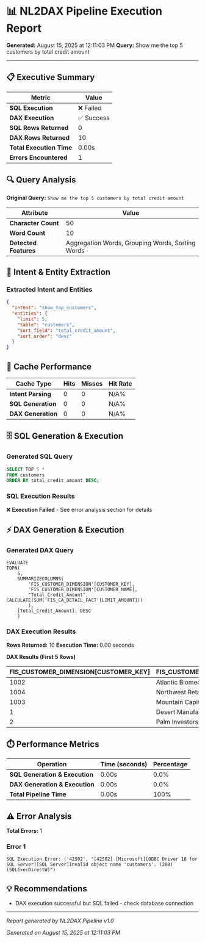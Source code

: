 # 📊 NL2DAX Pipeline Execution Report

**Generated:** August 15, 2025 at 12:11:03 PM
**Query:** Show me the top 5 customers by total credit amount

---

## 📋 Executive Summary

| Metric | Value |
|--------|--------|
| **SQL Execution** | ❌ Failed |
| **DAX Execution** | ✅ Success |
| **SQL Rows Returned** | 0 |
| **DAX Rows Returned** | 10 |
| **Total Execution Time** | 0.00s |
| **Errors Encountered** | 1 |

## 🔍 Query Analysis

**Original Query:** `Show me the top 5 customers by total credit amount`

| Attribute | Value |
|-----------|--------|
| **Character Count** | 50 |
| **Word Count** | 10 |
| **Detected Features** | Aggregation Words, Grouping Words, Sorting Words |

## 🧠 Intent & Entity Extraction

### Extracted Intent and Entities

```json
{
  "intent": "show_top_customers",
  "entities": {
    "limit": 5,
    "table": "customers",
    "sort_field": "total_credit_amount",
    "sort_order": "desc"
  }
}
```

## 🚀 Cache Performance

| Cache Type | Hits | Misses | Hit Rate |
|------------|------|--------|----------|
| **Intent Parsing** | 0 | 0 | N/A% |
| **SQL Generation** | 0 | 0 | N/A% |
| **DAX Generation** | 0 | 0 | N/A% |

## 🗄️ SQL Generation & Execution

### Generated SQL Query

```sql
SELECT TOP 5 *
FROM customers
ORDER BY total_credit_amount DESC;
```

### SQL Execution Results

❌ **Execution Failed** - See error analysis section for details

## ⚡ DAX Generation & Execution

### Generated DAX Query

```dax
EVALUATE
TOPN(
    5,
    SUMMARIZECOLUMNS(
        'FIS_CUSTOMER_DIMENSION'[CUSTOMER_KEY],
        'FIS_CUSTOMER_DIMENSION'[CUSTOMER_NAME],
        "Total_Credit_Amount", CALCULATE(SUM('FIS_CA_DETAIL_FACT'[LIMIT_AMOUNT]))
        ),
    [Total_Credit_Amount], DESC
    )
```

### DAX Execution Results

**Rows Returned:** 10
**Execution Time:** 0.00 seconds

**DAX Results (First 5 Rows)**

| FIS_CUSTOMER_DIMENSION[CUSTOMER_KEY] | FIS_CUSTOMER_DIMENSION[CUSTOMER_NAME] | [Total_Credit_Amount] |
| --- | --- | --- |
| 1002 | Atlantic Biomedical Corporation | 11000000.0 |
| 1004 | Northwest Retail Enterprises Inc. | 11000000.0 |
| 1003 | Mountain Capital Advisors LLC | 11000000.0 |
| 1 | Desert Manufacturing LLC | 11000000.0 |
| 2 | Palm Investors Inc. | 11000000.0 |

## ⏱️ Performance Metrics

| Operation | Time (seconds) | Percentage |
|-----------|----------------|------------|
| **SQL Generation & Execution** | 0.00s | 0.0% |
| **DAX Generation & Execution** | 0.00s | 0.0% |
| **Total Pipeline Time** | 0.00s | 100% |

## ⚠️ Error Analysis

**Total Errors:** 1

### Error 1

```
SQL Execution Error: ('42S02', "[42S02] [Microsoft][ODBC Driver 18 for SQL Server][SQL Server]Invalid object name 'customers'. (208) (SQLExecDirectW)")
```

## 💡 Recommendations

- DAX execution successful but SQL failed - check database connection

---

*Report generated by NL2DAX Pipeline v1.0*

*Generated on August 15, 2025 at 12:11:03 PM*
